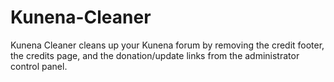 # Kunena-Cleaner
Kunena Cleaner cleans up your Kunena forum by removing the credit footer, the credits page, and the donation/update links from the administrator control panel.
